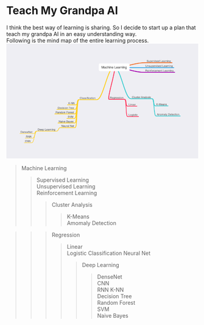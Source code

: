 # Teach My Grandpa AI
I think the best way of learning is sharing. So I decide to start up a plan that teach my grandpa AI in an easy understanding way.<br>
Following is the mind map of the entire learning process.
![ml](Images/mind-map.png)
<br>

>Machine Learning
>>Supervised Learning<br>
>>Unsupervised Learning<br>
>>Reinforcement Learning<br>
>>>Cluster Analysis
>>>>K-Means<br>
>>>>Amomaly Detection<br>


>>>Regression
>>>>Linear<br>
>>>>Logistic
>>>Classification
>>>>Neural Net
>>>>>Deep Learning
>>>>>>DenseNet<br>
>>>>>>CNN<br>
>>>>>>RNN
>>>>K-NN<br>
>>>>Decision Tree<br>
>>>>Random Forest<br>
>>>>SVM<br>
>>>>Naive Bayes

